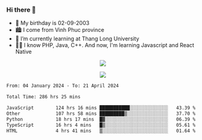 ### Hi there 👋
- 🎂 My birthday is 02-09-2003
- 🏙️ I come from Vinh Phuc province
- 🌱 I’m currently learning at Thang Long University
- 🧑‍💻 I know PHP, Java, C++. And now, I'm learning Javascript and React Native
<p align="center"><img src="https://github-readme-stats.vercel.app/api?username=tmquang0209&show_icons=true&theme=gradient"></p>
<p align="center"><img src="https://github-readme-stats.vercel.app/api/top-langs/?username=tmquang0209&hide=scss,css&langs_count=10"></p>
<!--START_SECTION:waka-->

```txt
From: 04 January 2024 - To: 21 April 2024

Total Time: 286 hrs 25 mins

JavaScript        124 hrs 16 mins ███████████░░░░░░░░░░░░░░   43.39 %
Other             107 hrs 58 mins █████████▒░░░░░░░░░░░░░░░   37.70 %
Python            18 hrs 17 mins  █▓░░░░░░░░░░░░░░░░░░░░░░░   06.39 %
TypeScript        16 hrs 4 mins   █▒░░░░░░░░░░░░░░░░░░░░░░░   05.61 %
HTML              4 hrs 41 mins   ▒░░░░░░░░░░░░░░░░░░░░░░░░   01.64 %
```

<!--END_SECTION:waka-->
